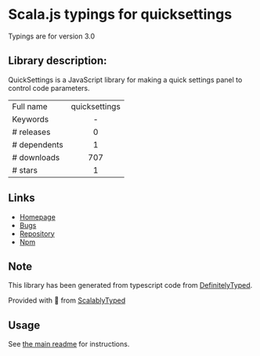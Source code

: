 
# Scala.js typings for quicksettings

Typings are for version 3.0

## Library description:
QuickSettings is a JavaScript library for making a quick settings panel to control code parameters.

|                    |                 |
| ------------------ | :-------------: |
| Full name          | quicksettings |
| Keywords           | - |
| # releases         | 0 |
| # dependents       | 1 |
| # downloads        | 707 |
| # stars            | 1 |

## Links
- [Homepage](https://github.com/bit101/quicksettings#readme)
- [Bugs](https://github.com/bit101/quicksettings/issues)
- [Repository](https://github.com/bit101/quicksettings)
- [Npm](https://www.npmjs.com/package/quicksettings)
    


## Note
This library has been generated from typescript code from [DefinitelyTyped](https://definitelytyped.org).

Provided with :purple_heart: from [ScalablyTyped](https://github.com/oyvindberg/ScalablyTyped)

## Usage
See [the main readme](../../readme.md) for instructions.


